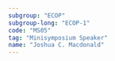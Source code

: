 ```yaml
---
subgroup: "ECOP"
subgroup-long: "ECOP-1"
code: "MS05"
tag: "Minisymposium Speaker"
name: "Joshua C. Macdonald"
---
```

